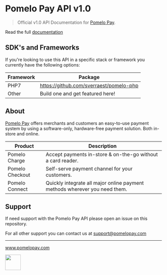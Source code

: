 # Pomelo Pay API v1.0

> Official v1.0 API Documentation for [Pomelo Pay](https://www.pomelopay.com).

Read the full [documentation](https://pomelopay.github.io/pomelo-apidoc/)

## SDK's and Frameworks

If you're looking to use this API in a specific stack or framework you currently have the following options:

| Framework                  | Package                                                        |
| ---------------------------|----------------------------------------------------------------| 
| PHP7                       | https://github.com/sverraest/pomelo-php                         |
| Other                      | Build one and get featured here!                                |

## About

[Pomelo Pay](https://www.pomelopay.com) offers merchants and customers an easy-to-use payment system by using a software-only, hardware-free payment solution. 
Both in-store and online.

| Product                  | Description                                                        
| ---------------------------|----------------------------------------------------------------
| Pomelo Charge                       | Accept payments in-store & on-the-go without a card reader.                        
| Pomelo Checkout                      | Self-serve payment channel for your customers.                              
| Pomelo Connect                      | Quickly integrate all major online payment methods wherever you need them.             

## Support

If need support with the Pomelo Pay API please open an issue on this repository.

For all other support you can contact us at support@pomelopay.com

---
www.pomelopay.com

<img src="https://avatars3.githubusercontent.com/u/38243760?s=200&v=4" width="50"></img>
